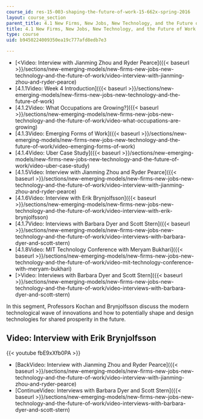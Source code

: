```yaml
---
course_id: res-15-003-shaping-the-future-of-work-15-662x-spring-2016
layout: course_section
parent_title: 4.1 New Firms, New Jobs, New Technology, and the Future of Work
title: 4.1 New Firms, New Jobs, New Technology, and the Future of Work
type: course
uid: b9450224009350ea19c777afd8edb7e3

---
```


*   [<Video: Interview with Jianming Zhou and Ryder Pearce]({{< baseurl >}}/sections/new-emerging-models/new-firms-new-jobs-new-technology-and-the-future-of-work/video-interview-with-jianming-zhou-and-ryder-pearce)
*   [4.1.1Video: Week 4 Introduction]({{< baseurl >}}/sections/new-emerging-models/new-firms-new-jobs-new-technology-and-the-future-of-work)
*   [4.1.2Video: What Occupations are Growing?]({{< baseurl >}}/sections/new-emerging-models/new-firms-new-jobs-new-technology-and-the-future-of-work/video-what-occupations-are-growing)
*   [4.1.3Video: Emerging Forms of Work]({{< baseurl >}}/sections/new-emerging-models/new-firms-new-jobs-new-technology-and-the-future-of-work/video-emerging-forms-of-work)
*   [4.1.4Video: Uber Case Study]({{< baseurl >}}/sections/new-emerging-models/new-firms-new-jobs-new-technology-and-the-future-of-work/video-uber-case-study)
*   [4.1.5Video: Interview with Jianming Zhou and Ryder Pearce]({{< baseurl >}}/sections/new-emerging-models/new-firms-new-jobs-new-technology-and-the-future-of-work/video-interview-with-jianming-zhou-and-ryder-pearce)
*   [4.1.6Video: Interview with Erik Brynjolfsson]({{< baseurl >}}/sections/new-emerging-models/new-firms-new-jobs-new-technology-and-the-future-of-work/video-interview-with-erik-brynjolfsson)
*   [4.1.7Video: Interviews with Barbara Dyer and Scott Stern]({{< baseurl >}}/sections/new-emerging-models/new-firms-new-jobs-new-technology-and-the-future-of-work/video-interviews-with-barbara-dyer-and-scott-stern)
*   [4.1.8Video: MIT Technology Conference with Meryam Bukhari]({{< baseurl >}}/sections/new-emerging-models/new-firms-new-jobs-new-technology-and-the-future-of-work/video-mit-technology-conference-with-meryam-bukhari)
*   [\>Video: Interviews with Barbara Dyer and Scott Stern]({{< baseurl >}}/sections/new-emerging-models/new-firms-new-jobs-new-technology-and-the-future-of-work/video-interviews-with-barbara-dyer-and-scott-stern)

In this segment, Professors Kochan and Brynjolfsson discuss the modern technological wave of innovations and how to potentially shape and design technologies for shared prosperity in the future.

Video: Interview with Erik Brynjolfsson
---------------------------------------

{{< youtube fbE9xXfb0PA >}}

*   [BackVideo: Interview with Jianming Zhou and Ryder Pearce]({{< baseurl >}}/sections/new-emerging-models/new-firms-new-jobs-new-technology-and-the-future-of-work/video-interview-with-jianming-zhou-and-ryder-pearce)
*   [ContinueVideo: Interviews with Barbara Dyer and Scott Stern]({{< baseurl >}}/sections/new-emerging-models/new-firms-new-jobs-new-technology-and-the-future-of-work/video-interviews-with-barbara-dyer-and-scott-stern)